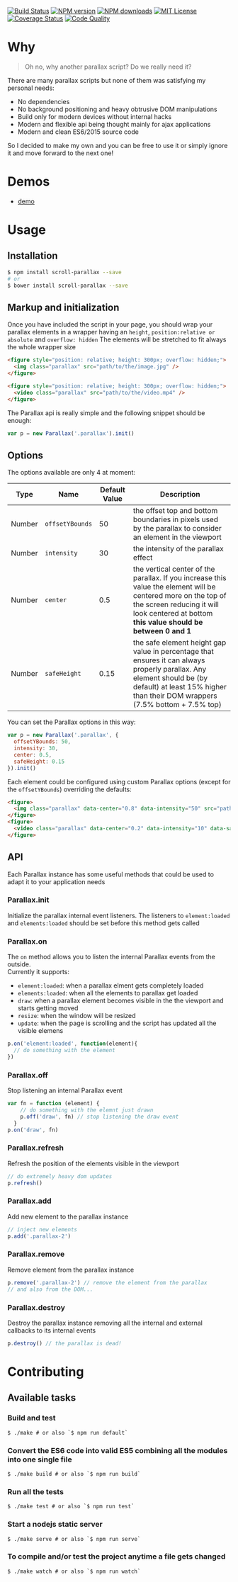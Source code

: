 
[![Build Status][travis-image]][travis-url]
[![NPM version][npm-version-image]][npm-url]
[![NPM downloads][npm-downloads-image]][npm-url]
[![MIT License][license-image]][license-url]
[![Coverage Status][coverage-image]][coverage-url]
[![Code Quality][codeclimate-image]][codeclimate-url]

# Why

> Oh no, why another parallax script? Do we really need it?

There are many parallax scripts but none of them was satisfying my personal needs:

  - No dependencies
  - No background positioning and heavy obtrusive DOM manipulations
  - Build only for modern devices without internal hacks
  - Modern and flexible api being thought mainly for ajax applications
  - Modern and clean ES6/2015 source code

So I decided to make my own and you can be free to use it or simply ignore it and move forward to the next one!

# Demos

  - [demo](http://gianlucaguarini.github.io/parallax/demo)

# Usage

## Installation

```sh
$ npm install scroll-parallax --save
# or
$ bower install scroll-parallax --save
```

## Markup and initialization

Once you have included the script in your page, you should wrap your parallax elements in a wrapper having an `height`, `position:relative or absolute` and `overflow: hidden`
The elements will be stretched to fit always the whole wrapper size

```html
<figure style="position: relative; height: 300px; overflow: hidden;">
  <img class="parallax" src="path/to/the/image.jpg" />
</figure>

<figure style="position: relative; height: 300px; overflow: hidden;">
  <video class="parallax" src="path/to/the/video.mp4" />
</figure>
```

The Parallax api is really simple and the following snippet should be enough:

```js
var p = new Parallax('.parallax').init()
```

## Options

The options available are only 4 at moment:

| Type    | Name            | Default Value   | Description                                                                                                                                                                         |
|-------- |---------------- |---------------- |------------------------------------------------------------------------------------------------------------------------------------------------------------------------------------ |
| Number  | `offsetYBounds` | 50              | the offset top and bottom boundaries in pixels used by the parallax to consider an element in the viewport                                                                            |
| Number  | `intensity`     | 30              | the intensity of the parallax effect                                                                                                                                                |
| Number  | `center`        | 0.5             | the vertical center of the parallax. If you increase this value the element will be centered more on the top of the screen reducing it will look centered at bottom __this value should be between 0 and 1__ |
| Number  | `safeHeight`    | 0.15            | the safe element height gap value in percentage that ensures it can always properly parallax. Any element should be (by default) at least 15% higher than their DOM wrappers (7.5% bottom + 7.5% top) |

You can set the Parallax options in this way:

```js
var p = new Parallax('.parallax', {
  offsetYBounds: 50,
  intensity: 30,
  center: 0.5,
  safeHeight: 0.15
}).init()
```

Each element could be configured using custom Parallax options (except for the `offsetYBounds`) overriding the defaults:

```html
<figure>
  <img class="parallax" data-center="0.8" data-intensity="50" src="path/to/the/image.jpg" />
</figure>
<figure>
  <video class="parallax" data-center="0.2" data-intensity="10" data-safe-height="0.2" src="path/to/the/video.mp4" />
</figure>
```

## API

Each Parallax instance has some useful methods that could be used to adapt it to your application needs

### Parallax.init

Initialize the parallax internal event listeners. The listeners to `element:loaded` and `elements:loaded` should be set before this method gets called

### Parallax.on

The `on` method allows you to listen the internal Parallax events from the outside.<br />
Currently it supports:
  - `element:loaded`: when a parallax elment gets completely loaded
  - `elements:loaded`: when all the elements to parallax get loaded
  - `draw`: when a parallax element becomes visible in the the viewport and starts getting moved
  - `resize`: when the window will be resized
  - `update`: when the page is scrolling and the script has updated all the visible elemens

```js
p.on('element:loaded', function(element){
  // do something with the element
})
```

### Parallax.off

Stop listening an internal Parallax event

```js
var fn = function (element) {
    // do something with the elemnt just drawn
    p.off('draw', fn) // stop listening the draw event
  }
p.on('draw', fn)
```

### Parallax.refresh

Refresh the position of the elements visible in the viewport

```js
// do extremely heavy dom updates
p.refresh()
```

### Parallax.add

Add new element to the parallax instance

```js
// inject new elements
p.add('.parallax-2')
```

### Parallax.remove

Remove element from the parallax instance

```js
p.remove('.parallax-2') // remove the element from the parallax
// and also from the DOM...
```

### Parallax.destroy

Destroy the parallax instance removing all the internal and external callbacks to its internal events

```js
p.destroy() // the parallax is dead!
```

# Contributing

## Available tasks

### Build and test
```shell
$ ./make # or also `$ npm run default`
```

### Convert the ES6 code into valid ES5 combining all the modules into one single file
```shell
$ ./make build # or also `$ npm run build`
```

### Run all the tests
```shell
$ ./make test # or also `$ npm run test`
```

### Start a nodejs static server
```shell
$ ./make serve # or also `$ npm run serve`
```

### To compile and/or test the project anytime a file gets changed
```shell
$ ./make watch # or also `$ npm run watch`
```

[travis-image]:https://img.shields.io/travis/GianlucaGuarini/parallax.svg?style=flat-square
[travis-url]:https://travis-ci.org/GianlucaGuarini/parallax

[license-image]:http://img.shields.io/badge/license-MIT-000000.svg?style=flat-square
[license-url]:LICENSE

[npm-version-image]:http://img.shields.io/npm/v/scroll-parallax.svg?style=flat-square
[npm-downloads-image]:http://img.shields.io/npm/dm/scroll-parallax.svg?style=flat-square
[npm-url]:https://npmjs.org/package/scroll-parallax

[coverage-image]:https://img.shields.io/coveralls/GianlucaGuarini/parallax/master.svg?style=flat-square
[coverage-url]:https://coveralls.io/r/GianlucaGuarini/parallax?branch=master

[codeclimate-image]:https://api.codeclimate.com/v1/badges/05d33fcf100bac2cb67f/maintainability
[codeclimate-url]:https://codeclimate.com/github/GianlucaGuarini/parallax

